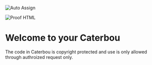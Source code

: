 ![Auto Assign](https://github.com/Caterbou/demo-repository/actions/workflows/auto-assign.yml/badge.svg)

![Proof HTML](https://github.com/Caterbou/demo-repository/actions/workflows/proof-html.yml/badge.svg)

# Welcome to your Caterbou
The code in Caterbou is copyright protected and use is only allowed through authroized request only.
